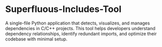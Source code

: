 # Superfluous-Includes-Tool
A single-file Python application that detects, visualizes, and manages dependencies in C/C++ projects. This tool helps developers understand dependency relationships, identify redundant imports, and optimize their codebase with minimal setup.
